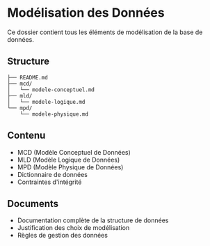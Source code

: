 # Modélisation des Données

Ce dossier contient tous les éléments de modélisation de la base de données.

## Structure
```
├── README.md
├── mcd/
│   └── modele-conceptuel.md
├── mld/
│   └── modele-logique.md
└── mpd/
    └── modele-physique.md
```

## Contenu
- MCD (Modèle Conceptuel de Données)
- MLD (Modèle Logique de Données)
- MPD (Modèle Physique de Données)
- Dictionnaire de données
- Contraintes d'intégrité

## Documents
- Documentation complète de la structure de données
- Justification des choix de modélisation
- Règles de gestion des données 
